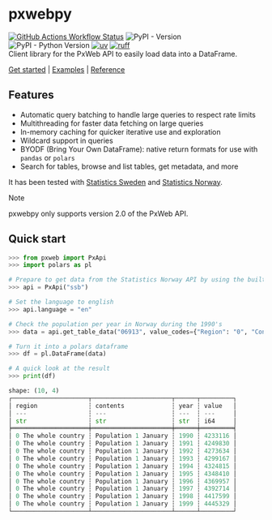 # pxwebpy
[![GitHub Actions Workflow Status](https://img.shields.io/github/actions/workflow/status/stefur/pxwebpy/ci.yml?style=flat-square&label=ci)](https://github.com/stefur/pxwebpy/actions/workflows/ci.yml)
![PyPI - Version](https://img.shields.io/pypi/v/pxwebpy?style=flat-square)
![PyPI - Python Version](https://img.shields.io/pypi/pyversions/pxwebpy?style=flat-square)
[![uv](https://img.shields.io/endpoint?url=https://raw.githubusercontent.com/astral-sh/uv/main/assets/badge/v0.json&style=flat-square)](https://github.com/astral-sh/uv)
[![ruff](https://img.shields.io/endpoint?url=https://raw.githubusercontent.com/astral-sh/ruff/main/assets/badge/v2.json&style=flat-square)](https://github.com/astral-sh/ruff)   
Client library for the PxWeb API to easily load data into a DataFrame.

[Get started](https://stefur.github.io/pxwebpy) | [Examples](https://stefur.github.io/pxwebpy/examples) | [Reference](https://stefur.github.io/pxwebpy/reference)

## Features
- Automatic query batching to handle large queries to respect rate limits
- Multithreading for faster data fetching on large queries
- In-memory caching for quicker iterative use and exploration
- Wildcard support in queries
- BYODF (Bring Your Own DataFrame): native return formats for use with `pandas` or `polars`
- Search for tables, browse and list tables, get metadata, and more

It has been tested with [Statistics Sweden](https://scb.se) and [Statistics Norway](https://www.ssb.no).  

> [!NOTE] 
> pxwebpy only supports version 2.0 of the PxWeb API.

## Quick start
```python
>>> from pxweb import PxApi
>>> import polars as pl

# Prepare to get data from the Statistics Norway API by using the builtin URL
>>> api = PxApi("ssb")

# Set the language to english
>>> api.language = "en"

# Check the population per year in Norway during the 1990's
>>> data = api.get_table_data("06913", value_codes={"Region": "0", "ContentsCode": "Folkemengde", "Tid": "199*"})

# Turn it into a polars dataframe
>>> df = pl.DataFrame(data)

# A quick look at the result
>>> print(df)

shape: (10, 4)
┌─────────────────────┬──────────────────────┬──────┬─────────┐
│ region              ┆ contents             ┆ year ┆ value   │
│ ---                 ┆ ---                  ┆ ---  ┆ ---     │
│ str                 ┆ str                  ┆ str  ┆ i64     │
╞═════════════════════╪══════════════════════╪══════╪═════════╡
│ 0 The whole country ┆ Population 1 January ┆ 1990 ┆ 4233116 │
│ 0 The whole country ┆ Population 1 January ┆ 1991 ┆ 4249830 │
│ 0 The whole country ┆ Population 1 January ┆ 1992 ┆ 4273634 │
│ 0 The whole country ┆ Population 1 January ┆ 1993 ┆ 4299167 │
│ 0 The whole country ┆ Population 1 January ┆ 1994 ┆ 4324815 │
│ 0 The whole country ┆ Population 1 January ┆ 1995 ┆ 4348410 │
│ 0 The whole country ┆ Population 1 January ┆ 1996 ┆ 4369957 │
│ 0 The whole country ┆ Population 1 January ┆ 1997 ┆ 4392714 │
│ 0 The whole country ┆ Population 1 January ┆ 1998 ┆ 4417599 │
│ 0 The whole country ┆ Population 1 January ┆ 1999 ┆ 4445329 │
└─────────────────────┴──────────────────────┴──────┴─────────┘
```